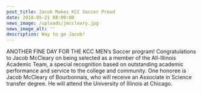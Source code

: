 ```yaml
---
post_title: Jacob Makes KCC Soccer Proud
date: 2018-05-21 08:00:00
news_image: /uploads/jmccleary.jpg
news_image_alt: ''
description: Way to go Jacob!
---
```


ANOTHER FINE DAY FOR THE KCC MEN’s Soccer program! Congratulations to Jacob McCleary on being selected as a member of the All-Illinois Academic Team, a special recognition based on outstanding academic performance and service to the college and community. One honoree is Jacob McCleary of Bourbonnais, who will receive an Associate in Science transfer degree. He will attend the University of Illinois at Chicago.
